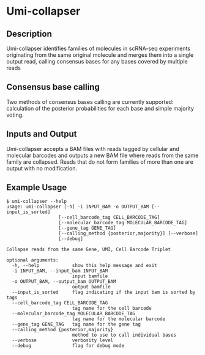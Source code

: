 # Umi-collapser
## Description
Umi-collapser identifies families of molecules in scRNA-seq experiments
originating from the same original molecule and merges them into a single output 
read, calling consensus bases for any bases covered by multiple reads
 
## Consensus base calling
Two methods of consensus bases calling are currently supported: calculation of
 the posterior probabilities for each base and simple majority voting.
 
## Inputs and Output
Umi-collapser accepts a BAM files with reads tagged by cellular and molecular 
barcodes and outputs a new BAM file where reads from the same family are collapsed.
Reads that do not form families of more than one are output with no modification.

## Example Usage
```
$ umi-collapser --help
usage: umi-collapser [-h] -i INPUT_BAM -o OUTPUT_BAM [--input_is_sorted]
                   [--cell_barcode_tag CELL_BARCODE_TAG]
                   [--molecular_barcode_tag MOLECULAR_BARCODE_TAG]
                   [--gene_tag GENE_TAG]
                   [--calling_method {posterior,majority}] [--verbose]
                   [--debug]

Collapse reads from the same Gene, UMI, Cell Barcode Triplet

optional arguments:
  -h, --help            show this help message and exit
  -i INPUT_BAM, --input_bam INPUT_BAM
                        input bamfile
  -o OUTPUT_BAM, --output_bam OUTPUT_BAM
                        output bamfile
  --input_is_sorted     flag indicating if the input bam is sorted by tags
  --cell_barcode_tag CELL_BARCODE_TAG
                        tag name for the cell barcode
  --molecular_barcode_tag MOLECULAR_BARCODE_TAG
                        tag name for the molecular barcode
  --gene_tag GENE_TAG   tag name for the gene tag
  --calling_method {posterior,majority}
                        method to use to call individual bases
  --verbose             verbosity level
  --debug               flag for debug mode

```